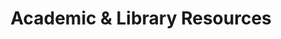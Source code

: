 ---
title: Academic & Library Resources
description: A guide for important academic & library resources
---
